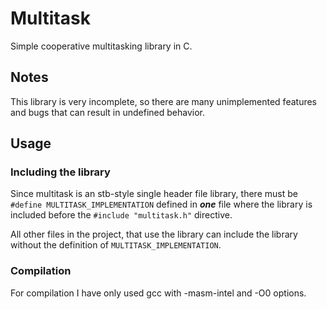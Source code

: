 # Multitask
Simple cooperative multitasking library in C.
## Notes
This library is very incomplete, so there are many unimplemented features and bugs that can result in undefined behavior.
## Usage
### Including the library
Since multitask is an stb-style single header file library, there must be `#define MULTITASK_IMPLEMENTATION` defined in _**one**_ file where the library is included before the `#include "multitask.h"` directive.

All other files in the project, that use the library can include the library without the definition of `MULTITASK_IMPLEMENTATION`.

### Compilation
For compilation I have only used gcc with -masm-intel and -O0 options.
